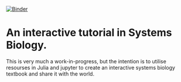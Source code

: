 [![Binder](https://mybinder.org/badge.svg)](https://mybinder.org/v2/gh/korsbo/SystemsBiologyTutorial.jl.git/master)

# An interactive tutorial in Systems Biology.

This is very much a work-in-progress, but the intention is to utilise resourses in Julia and jupyter to create an interactive systems biology textbook and share it with the world.



